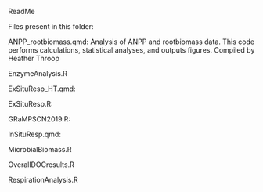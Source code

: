 ReadMe

Files present in this folder:

ANPP_rootbiomass.qmd:
Analysis of ANPP and rootbiomass data. This code performs calculations, statistical analyses, and outputs figures. 
Compiled by Heather Throop

EnzymeAnalysis.R

ExSituResp_HT.qmd:

ExSituResp.R:

GRaMPSCN2019.R:

InSituResp.qmd:

MicrobialBiomass.R

OverallDOCresults.R

RespirationAnalysis.R

